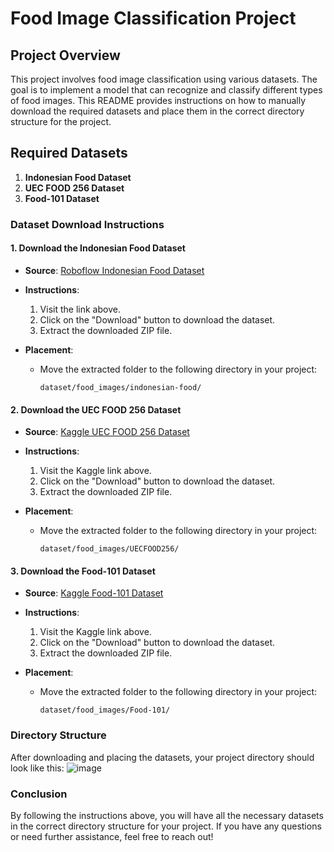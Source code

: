 # Food Image Classification Project

## Project Overview

This project involves food image classification using various datasets. The goal is to implement a model that can recognize and classify different types of food images. This README provides instructions on how to manually download the required datasets and place them in the correct directory structure for the project.

## Required Datasets

1. **Indonesian Food Dataset**
2. **UEC FOOD 256 Dataset**
3. **Food-101 Dataset**

### Dataset Download Instructions

#### 1. Download the Indonesian Food Dataset

- **Source**: [Roboflow Indonesian Food Dataset](https://universe.roboflow.com/bangkit/indonesian-food-pedsx/dataset/1)
- **Instructions**:
  1. Visit the link above.
  2. Click on the "Download" button to download the dataset.
  3. Extract the downloaded ZIP file.

- **Placement**:
  - Move the extracted folder to the following directory in your project:
    ```
    dataset/food_images/indonesian-food/
    ```

#### 2. Download the UEC FOOD 256 Dataset

- **Source**: [Kaggle UEC FOOD 256 Dataset](https://www.kaggle.com/datasets/rkuo2000/uecfood256)
- **Instructions**:
  1. Visit the Kaggle link above.
  2. Click on the "Download" button to download the dataset.
  3. Extract the downloaded ZIP file.

- **Placement**:
  - Move the extracted folder to the following directory in your project:
    ```
    dataset/food_images/UECFOOD256/
    ```

#### 3. Download the Food-101 Dataset

- **Source**: [Kaggle Food-101 Dataset](https://www.kaggle.com/datasets/kmader/food41)
- **Instructions**:
  1. Visit the Kaggle link above.
  2. Click on the "Download" button to download the dataset.
  3. Extract the downloaded ZIP file.

- **Placement**:
  - Move the extracted folder to the following directory in your project:
    ```
    dataset/food_images/Food-101/
    ```

### Directory Structure

After downloading and placing the datasets, your project directory should look like this:
![image](https://github.com/user-attachments/assets/9cc4b952-dec9-4d14-9918-3ef4df92a866)



### Conclusion

By following the instructions above, you will have all the necessary datasets in the correct directory structure for your project. If you have any questions or need further assistance, feel free to reach out!
